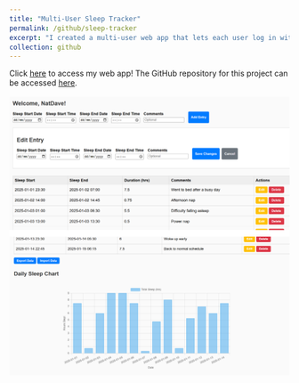 ```yaml
---
title: "Multi-User Sleep Tracker"
permalink: /github/sleep-tracker
excerpt: "I created a multi-user web app that lets each user log in with a unique username and record their sleep sessions. All entries—start and end times, duration, and comments—are automatically saved in the browser’s Local Storage under that username. The app also generates a daily total sleep chart using Chart.js, providing an at-a-glance visualization of sleep patterns. Users can edit or delete existing records and export or import their data as JSON files, making it easy to back up or transfer. This simple, self-contained tool helps maintain ongoing sleep logs without needing a server or database.<br/><img src='/images/sleep-tracker.png'>"
collection: github
---
```


Click [here](https://natdave.github.io/sleep-tracker) to access my web app! The GitHub repository for this project can be accessed [here](https://github.com/NatDave/sleep-tracker/).<br/><br/><img src='/images/sleep.png'>
